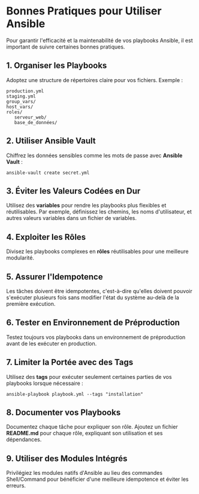 # Bonnes Pratiques pour Utiliser Ansible

Pour garantir l'efficacité et la maintenabilité de vos playbooks Ansible, il est important de suivre certaines bonnes pratiques.

## 1. Organiser les Playbooks
Adoptez une structure de répertoires claire pour vos fichiers. Exemple :
```
production.yml
staging.yml
group_vars/
host_vars/
roles/
   serveur_web/
   base_de_données/
```

## 2. Utiliser Ansible Vault
Chiffrez les données sensibles comme les mots de passe avec **Ansible Vault** :
```
ansible-vault create secret.yml
```

## 3. Éviter les Valeurs Codées en Dur
Utilisez des **variables** pour rendre les playbooks plus flexibles et réutilisables. Par exemple, définissez les chemins, les noms d'utilisateur, et autres valeurs variables dans un fichier de variables.

## 4. Exploiter les Rôles
Divisez les playbooks complexes en **rôles** réutilisables pour une meilleure modularité.

## 5. Assurer l'Idempotence
Les tâches doivent être idempotentes, c'est-à-dire qu'elles doivent pouvoir s'exécuter plusieurs fois sans modifier l'état du système au-delà de la première exécution.

## 6. Tester en Environnement de Préproduction
Testez toujours vos playbooks dans un environnement de préproduction avant de les exécuter en production.

## 7. Limiter la Portée avec des Tags
Utilisez des **tags** pour exécuter seulement certaines parties de vos playbooks lorsque nécessaire :
```
ansible-playbook playbook.yml --tags "installation"
```

## 8. Documenter vos Playbooks
Documentez chaque tâche pour expliquer son rôle. Ajoutez un fichier **README.md** pour chaque rôle, expliquant son utilisation et ses dépendances.

## 9. Utiliser des Modules Intégrés
Privilégiez les modules natifs d'Ansible au lieu des commandes Shell/Command pour bénéficier d'une meilleure idempotence et éviter les erreurs.
